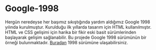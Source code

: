 # Google-1998
Hergün neredeyse her başımız sıkıştığında yardım aldığımız Google 1998 yılında kurulmuştur.
Kurulduğu ilk yıllarda tasarım için HTML kullanılmıştır.
HTML ve CSS gelişimi için harika bir fikir eski basit sürümlerinden başlayarak gelişim sağlanabilir.
Bu projede Google 1998 sürümünün bir örneği bulunmaktadır.
[Buradan](https://web.archive.org/web/19981202230410if_/http://www.google.com/ ) 1998 sürümüne ulaşabilirsiniz.

